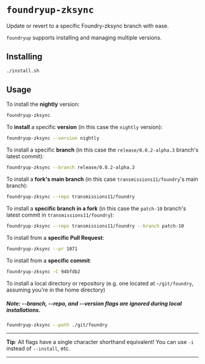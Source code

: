 # `foundryup-zksync`

Update or revert to a specific Foundry-zksync branch with ease.

`foundryup` supports installing and managing multiple versions.

## Installing

<!-- TODO: update to reference curl link once available -->

```sh
./install.sh
```

## Usage

To install the **nightly** version:

```sh
foundryup-zksync
```

To **install** a specific **version** (in this case the `nightly` version):

```sh
foundryup-zksync --version nightly
```

To install a specific **branch** (in this case the `release/0.0.2-alpha.3` branch's latest commit):

```sh
foundryup-zksync --branch release/0.0.2-alpha.3
```

To install a **fork's main branch** (in this case `transmissions11/foundry`'s main branch):

```sh
foundryup-zksync --repo transmissions11/foundry
```

To install a **specific branch in a fork** (in this case the `patch-10` branch's latest commit in `transmissions11/foundry`):

```sh
foundryup-zksync --repo transmissions11/foundry --branch patch-10
```

To install from a **specific Pull Request**:

```sh
foundryup-zksync --pr 1071
```

To install from a **specific commit**:

```sh
foundryup-zksync -C 94bfdb2
```

To install a local directory or repository (e.g. one located at `~/git/foundry`, assuming you're in the home directory)

##### Note: --branch, --repo, and --version flags are ignored during local installations.

```sh
foundryup-zksync --path ./git/foundry
```

---

**Tip**: All flags have a single character shorthand equivalent! You can use `-i` instead of `--install`, etc.

---
